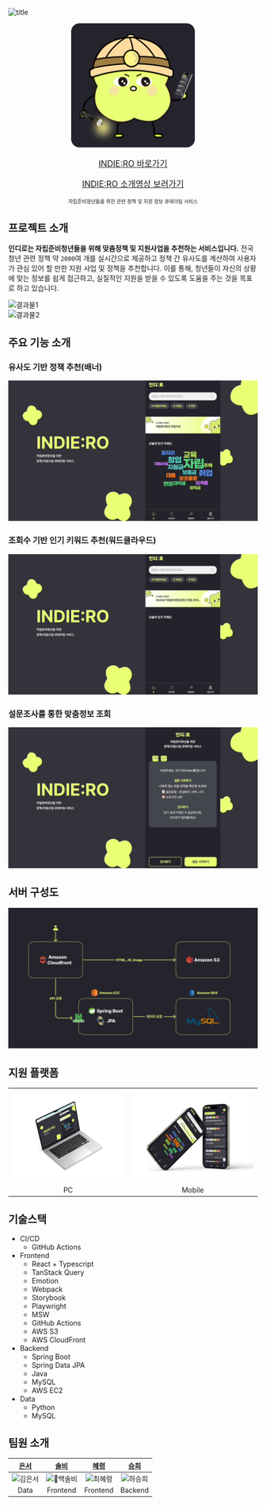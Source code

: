 ![title](docs/home/title.png)

<a href="https://indiero.com" target="_blank">
  <p align="center">
    <img src="docs/home/indie3.png" height="250px"/>
  </p>
  <p align="center" style="font-size: larger;">
    INDIE:RO 바로가기
  </p>
</a>
<a href="https://youtu.be/OTbPonOCBro?si=46pgq9HaeVRXKO2P" target="_blank">
  <p align="center" style="font-size: larger;">
  INDIE:RO 소개영상 보러가기
  </p>
</a>
<p align="center" style="font-size: x-small;">
  자립준비청년들을 위한 관련 정책 및 지원 정보 큐레이팅 서비스
</p>

## 프로젝트 소개

**인디로는 자립준비청년들을 위해 맞춤정책 및 지원사업을 추천하는 서비스입니다.**
전국 청년 관련 정책 약 `2000`여 개를 실시간으로 제공하고 정책 간 유사도를 계산하여 사용자가 관심 있어 할 만한 지원 사업 및 정책을 추천합니다.
이를 통해, 청년들이 자신의 상황에 맞는 정보를 쉽게 접근하고, 실질적인 지원을 받을 수 있도록 도움을 주는 것을 목표로 하고 있습니다.

<img src="docs/home/result1.png" alt="결과물1" />
<br />
<img src="docs/home/result2.png" alt="결과물2" />

## 주요 기능 소개

### 유사도 기반 정책 추천(배너)

![유사도 기반 정책 추천](docs/home/recommendation.gif)

### 조회수 기반 인기 키워드 추천(워드클라우드)

![조회수 기반 인기 키워드 추천](docs/home/wordcloud.gif)

### 설문조사를 통한 맞춤정보 조회

![설문조사를 통한 맞춤정보 조회](docs/home/custom-info.gif)

## 서버 구성도
![서버구성도](docs/home/infra.png)

## 지원 플랫폼

<table>
  <tr>
    <td align="center">
        <img src="docs/home/pc.png" alt="PC" />
    </td>
    <td align="center">
        <img src="docs/home/mobile.png" alt="Mobile" />
    </td>
  </tr>
  <tr>
    <td align="center">
        PC
    </td>
    <td align="center">
        Mobile
    </td>
  </tr>
</table>

## 기술스택

- CI/CD
  - GitHub Actions
- Frontend
  - React + Typescript
  - TanStack Query
  - Emotion
  - Webpack
  - Storybook
  - Playwright
  - MSW
  - GitHub Actions
  - AWS S3
  - AWS CloudFront
- Backend
  - Spring Boot
  - Spring Data JPA
  - Java
  - MySQL
  - AWS EC2
- Data
  - Python
  - MySQL

## 팀원 소개

|                               [은서](https://github.com/enxxo)                               |                              [솔비](https://github.com/hae-on)                              |                           [혜령](https://github.com/HyeryongChoi)                           |                            [승희](https://github.com/HASEUNGHEEE)                            |
| :------------------------------------------------------------------------------------------: | :-----------------------------------------------------------------------------------------: | :-----------------------------------------------------------------------------------------: | :------------------------------------------------------------------------------------------: |
| <img src="https://avatars.githubusercontent.com/u/170625956?v=4" width=200px alt="김은서" /> | <img src="https://avatars.githubusercontent.com/u/80464961?v=4" width=200px alt="백솔비" /> | <img src="https://avatars.githubusercontent.com/u/24777828?v=4" width=200px alt="최혜령" /> | <img src="https://avatars.githubusercontent.com/u/107941880?v=4" width=200px alt="하승희" /> |
|                                             Data                                             |                                          Frontend                                           |                                          Frontend                                           |                                           Backend                                            |

